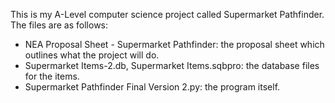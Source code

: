 This is my A-Level computer science project called Supermarket Pathfinder. The files are as follows:
- NEA Proposal Sheet - Supermarket Pathfinder: the proposal sheet which outlines what the project will do.
- Supermarket Items-2.db, Supermarket Items.sqbpro: the database files for the items.
- Supermarket Pathfinder Final Version 2.py: the program itself.
